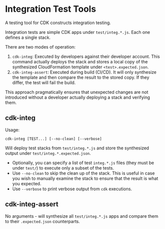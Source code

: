 # Integration Test Tools

A testing tool for CDK constructs integration testing.

Integration tests are simple CDK apps under `test/integ.*.js`. Each one defines
a single stack.

There are two modes of operation:

1. `cdk-integ`: Executed by developers against their developer account. This
   command actually deploys the stack and stores a local copy of the synthesized
   CloudFormation template under `<test>.expected.json`.
2. `cdk-integ-assert`: Executed during build (CI/CD). It will only synthesize
   the template and then compare the result to the stored copy. If they differ,
   the test will fail the build.

This approach pragmatically ensures that unexpected changes are not introduced
without a developer actually deploying a stack and verifying them.

## cdk-integ

Usage:

    cdk-integ [TEST...] [--no-clean] [--verbose]

Will deploy test stacks from `test/integ.*.js` and store the synthesized output
under `test/integ.*.expected.json`.

* Optionally, you can specify a list of test `integ.*.js` files (they must be
  under `test/`) to execute only a subset of the tests.
* Use `--no-clean` to skip the clean up of the stack. This is useful in case you
  wish to manually examine the stack to ensure that the result is what you
  expected.
* Use `--verbose` to print verbose output from `cdk` executions.

## cdk-integ-assert

No arguments - will synthesize all `test/integ.*.js` apps and compare them to
their `.expected.json` counterparts.
